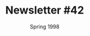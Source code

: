 ---
title: "Newsletter #42"
date: "Spring 1998"
pdf: "https://archive.org/details/interspecies-communication-newsletter-0042"
---